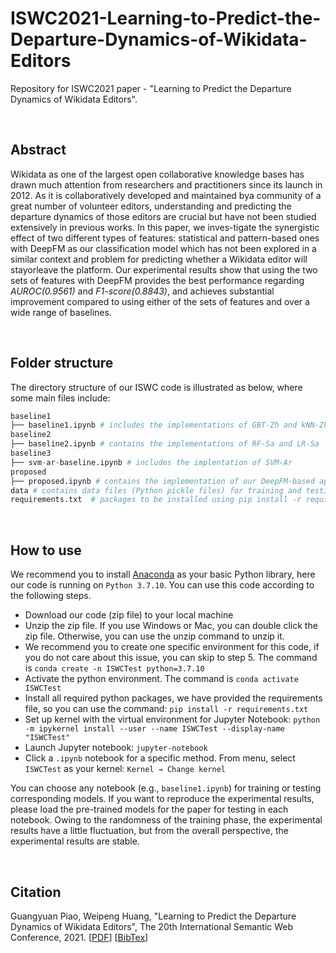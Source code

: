 # ISWC2021-Learning-to-Predict-the-Departure-Dynamics-of-Wikidata-Editors
Repository for ISWC2021 paper - "Learning to Predict the Departure Dynamics of Wikidata Editors". 

<br/>

## Abstract

Wikidata as one of the largest open collaborative knowledge bases has drawn much attention from researchers and practitioners since its launch in 2012. As it is collaboratively developed and maintained bya community of a great number of volunteer editors, understanding and predicting the departure dynamics of those editors are crucial but have not been studied extensively in previous works. In this paper, we inves-tigate the synergistic effect of two different types of features: statistical and pattern-based ones with DeepFM as our classification model which has not been explored in a similar context and problem for predicting whether a Wikidata editor will stayorleave the platform. Our experimental results show that using the two sets of features with DeepFM provides the best performance regarding *AUROC(0.9561)* and *F1-score(0.8843)*, and achieves substantial improvement compared to using either of the sets of features and over a wide range of baselines.

<br/>

## Folder structure

The directory structure of our ISWC code is illustrated as below, where some main files include:

```python
baseline1 
├── baseline1.ipynb # includes the implementations of GBT-Zh and kNN-Zh
baseline2
├── baseline2.ipynb # contains the implementations of RF-Sa and LR-Sa
baseline3
├── svm-ar-baseline.ipynb # includes the implentation of SVM-Ar
proposed
├── proposed.ipynb # contains the implementation of our DeepFM-based approaches such as DeepFM-Stat, DeepFM-Pattern, and DeepFM-Stat+Pattern
data # contains data files (Python pickle files) for training and testing sets ready for each classification approach
requirements.txt  # packages to be installed using pip install -r requirements.txt
```

<br/>


## How to use


We recommend you to install [Anaconda](https://www.anaconda.com/) as your basic Python library, here our code is running on ```Python 3.7.10```. You can use this code according to the following steps.

- Download our code (zip file) to your local machine
- Unzip the zip file. If you use Windows or Mac, you can double click the zip file. Otherwise, you can use the unzip command to unzip it.
- We recommend you to create one specific environment for this code, if you do not care about this issue, you can skip to step 5. The command is ```conda create -n ISWCTest python=3.7.10```
- Activate the python environment. The command is ```conda activate ISWCTest```
- Install all required python packages, we have provided the requirements file, so you can use the command: ```pip install -r requirements.txt```
- Set up kernel with the virtual environment for Jupyter Notebook: ```python -m ipykernel install --user --name ISWCTest --display-name "ISWCTest"```
- Launch Jupyter notebook: ```jupyter-notebook```
- Click a ```.ipynb``` notebook for a specific method. From menu, select ```ISWCTest``` as your kernel: ```Kernel → Change kernel```



You can choose any notebook (e.g., ```baseline1.ipynb```) for training or testing corresponding models. If you want to reproduce the experimental results, please load the pre-trained models for the paper for testing in each notebook. Owing to the randomness of the training phase, the experimental results have a little fluctuation, but from the overall perspective, the experimental results are stable.

<br/>

## Citation

Guangyuan Piao, Weipeng Huang, "Learning to Predict the Departure Dynamics of Wikidata Editors", The 20th International Semantic Web Conference, 2021. [[PDF](https://parklize.github.io/publications/ISWC2021.pdf)] [[BibTex](https://parklize.github.io/bib/ISWC2021.bib)]
